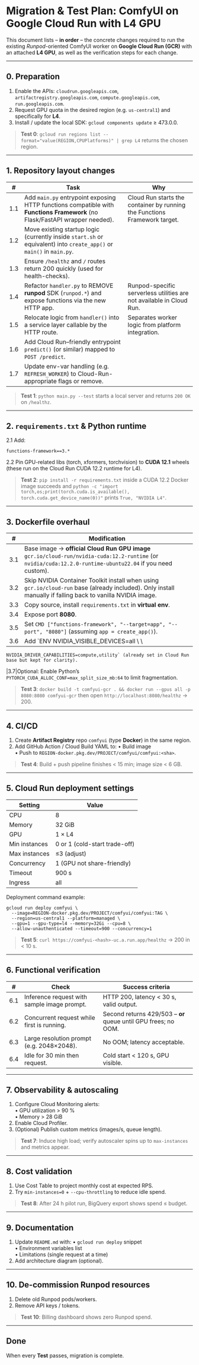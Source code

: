 # Migration & Test Plan: ComfyUI on Google Cloud Run with L4 GPU

This document lists – **in order** – the concrete changes required to run the existing *Runpod*-oriented ComfyUI worker on **Google Cloud Run (GCR)** with an attached **L4 GPU**, as well as the verification steps for each change.

---
## 0. Preparation
1.  Enable the APIs: `cloudrun.googleapis.com`, `artifactregistry.googleapis.com`, `compute.googleapis.com`, `run.googleapis.com`.
2.  Request GPU quota in the desired region (e.g. `us-central1`) and specifically for **L4**.
3.  Install / update the local SDK: `gcloud components update` ≥ 473.0.0.

> **Test 0**: `gcloud run regions list --format="value(REGION,CPUPlatforms)" | grep L4` returns the chosen region.

---
## 1. Repository layout changes
| # | Task | Why |
|---|------|-----|
|1.1|Add `main.py` entrypoint exposing HTTP functions compatible with **Functions Framework** (no Flask/FastAPI wrapper needed).|Cloud Run starts the container by running the Functions Framework target.
|1.2|Move existing startup logic (currently inside `start.sh` or equivalent) into `create_app()` or `main()` in `main.py`.|
|1.3|Ensure `/healthz` and `/` routes return 200 quickly (used for health-checks).|
|1.4|Refactor `handler.py` to REMOVE **runpod** SDK (`runpod.*`) and expose functions via the new HTTP app.|Runpod-specific serverless utilities are not available in Cloud Run.
|1.5|Relocate logic from `handler()` into a service layer callable by the HTTP route.|Separates worker logic from platform integration.
|1.6|Add Cloud Run–friendly entrypoint `predict()` (or similar) mapped to `POST /predict`.|
|1.7|Update env-var handling (e.g. `REFRESH_WORKER`) to Cloud-Run-appropriate flags or remove.|

> **Test 1**: `python main.py --test` starts a local server and returns `200 OK` on `/healthz`.

---
## 2. `requirements.txt` & Python runtime
2.1  Add:  
```
functions-framework==3.*
```
2.2  Pin GPU-related libs (torch, xformers, torchvision) to **CUDA 12.1** wheels (these run on the Cloud Run CUDA 12.2 runtime for L4).

> **Test 2**: `pip install -r requirements.txt` inside a CUDA 12.2 Docker image succeeds and `python -c "import torch,os;print(torch.cuda.is_available(), torch.cuda.get_device_name(0))"` prints `True, "NVIDIA L4"`.

---
## 3. Dockerfile overhaul
| # | Modification |
|---|--------------|
|3.1|Base image → **official Cloud Run GPU image** `gcr.io/cloud-run/nvidia-cuda:12.2-runtime` (or `nvidia/cuda:12.2.0-runtime-ubuntu22.04` if you need custom).|
|3.2|Skip NVIDIA Container Toolkit install when using `gcr.io/cloud-run` base (already included). Only install manually if falling back to vanilla NVIDIA image.|
|3.3|Copy source, install `requirements.txt` in **virtual env**.|
|3.4|Expose port **8080**.|
|3.5|Set `CMD ["functions-framework", "--target=app", "--port", "8080"]` (assuming `app = create_app()`).|
|3.6|Add `ENV NVIDIA_VISIBLE_DEVICES=all \  \
    NVIDIA_DRIVER_CAPABILITIES=compute,utility` (already set in Cloud Run base but kept for clarity).
|3.7|Optional: Enable Python’s `PYTORCH_CUDA_ALLOC_CONF=max_split_size_mb:64` to limit fragmentation.

> **Test 3**: `docker build -t comfyui-gcr . && docker run --gpus all -p 8080:8080 comfyui-gcr` then open `http://localhost:8080/healthz` → 200.

---
## 4. CI/CD
1. Create **Artifact Registry** repo `comfyui` (type **Docker**) in the same region.
2. Add GitHub Action / Cloud Build YAML to:
   • Build image  
   • Push to `REGION-docker.pkg.dev/PROJECT/comfyui/comfyui:<sha>`.

> **Test 4**: Build + push pipeline finishes < 15 min; image size < 6 GB.

---
## 5. Cloud Run deployment settings
| Setting | Value |
|---------|-------|
|CPU | 8 |
|Memory | 32 GiB |
|GPU | 1 × L4 |
|Min instances | 0 or 1 (cold-start trade-off) |
|Max instances | ≤3 (adjust) |
|Concurrency | 1 (GPU not share-friendly) |
|Timeout | 900 s |
|Ingress | all |

Deployment command example:
```
gcloud run deploy comfyui \
  --image=REGION-docker.pkg.dev/PROJECT/comfyui/comfyui:TAG \
  --region=us-central1 --platform=managed \
  --gpu=1 --gpu-type=l4 --memory=32Gi --cpu=8 \
  --allow-unauthenticated --timeout=900 --concurrency=1
```

> **Test 5**: `curl https://comfyui-<hash>-uc.a.run.app/healthz` → 200 in < 10 s.

---
## 6. Functional verification
| # | Check | Success criteria |
|---|-------|-----------------|
|6.1|Inference request with sample image prompt.|HTTP 200, latency < 30 s, valid output.
|6.2|Concurrent request while first is running.|Second returns 429/503 – **or** queue until GPU frees; no OOM.
|6.3|Large resolution prompt (e.g. 2048×2048).|No OOM; latency acceptable.
|6.4|Idle for 30 min then request.|Cold start < 120 s, GPU visible.

---
## 7. Observability & autoscaling
1. Configure Cloud Monitoring alerts:  
   • GPU utilization > 90 %  
   • Memory > 28 GiB  
2. Enable Cloud Profiler.
3. (Optional) Publish custom metrics (images/s, queue length).

> **Test 7**: Induce high load; verify autoscaler spins up to `max-instances` and metrics appear.

---
## 8. Cost validation
1. Use Cost Table to project monthly cost at expected RPS.
2. Try `min-instances=0` + `--cpu-throttling` to reduce idle spend.

> **Test 8**: After 24 h pilot run, BigQuery export shows spend ≤ budget.

---
## 9. Documentation
1. Update `README.md` with:
   • `gcloud run deploy` snippet  
   • Environment variables list  
   • Limitations (single request at a time)  
2. Add architecture diagram (optional).

---
## 10. De-commission Runpod resources
1. Delete old Runpod pods/workers.  
2. Remove API keys / tokens.

> **Test 10**: Billing dashboard shows zero Runpod spend.

---
## Done 
When every **Test** passes, migration is complete.
